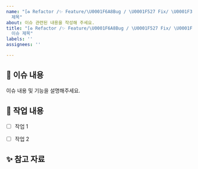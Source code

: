```yaml
---
name: "[♻️ Refactor /✨ Feature/\U0001F6A8Bug / \U0001F527 Fix/ \U0001F308 Style] 이슈
  제목"
about: 이슈 관련된 내용을 작성해 주세요.
title: "[♻️ Refactor /✨ Feature/\U0001F6A8Bug / \U0001F527 Fix/ \U0001F308 Style]
  이슈 제목"
labels: ''
assignees: ''

---
```


📌 이슈 내용
------------
이슈 내용 및 기능을 설명해주세요.


📝 작업 내용
------------
- [ ] 작업 1
- [ ] 작업 2


✨ 참고 자료
------------

